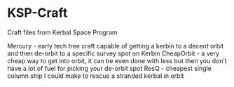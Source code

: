 KSP-Craft
=========

Craft files from Kerbal Space Program

Mercury - early tech tree craft capable of getting a kerbin to a decent orbit and then de-orbit to a specific survey spot on Kerbin
CheapOrbit - a very cheap way to get into orbit, it can be even done with less but then you don’t have a lot of fuel for picking your de-orbit spot
ResQ - cheapest single column ship I could make to rescue a stranded kerbal in orbit
